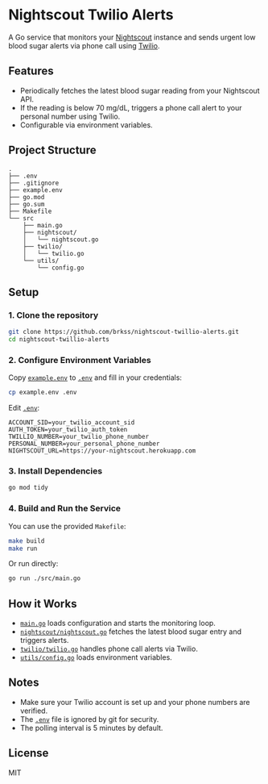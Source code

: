 # Nightscout Twilio Alerts

A Go service that monitors your [Nightscout](https://www.nightscout.info/) instance and sends urgent low blood sugar alerts via phone call using [Twilio](https://www.twilio.com/).

## Features

- Periodically fetches the latest blood sugar reading from your Nightscout API.
- If the reading is below 70 mg/dL, triggers a phone call alert to your personal number using Twilio.
- Configurable via environment variables.

## Project Structure

```
.
├── .env
├── .gitignore
├── example.env
├── go.mod
├── go.sum
├── Makefile
└── src
    ├── main.go
    ├── nightscout/
    │   └── nightscout.go
    ├── twilio/
    │   └── twilio.go
    └── utils/
        └── config.go
```

## Setup

### 1. Clone the repository

```sh
git clone https://github.com/brkss/nightscout-twillio-alerts.git
cd nightscout-twillio-alerts
```

### 2. Configure Environment Variables

Copy [`example.env`](example.env) to [`.env`](.env) and fill in your credentials:

```sh
cp example.env .env
```

Edit [`.env`](.env):

```env
ACCOUNT_SID=your_twilio_account_sid
AUTH_TOKEN=your_twilio_auth_token
TWILLIO_NUMBER=your_twilio_phone_number
PERSONAL_NUMBER=your_personal_phone_number
NIGHTSCOUT_URL=https://your-nightscout.herokuapp.com
```

### 3. Install Dependencies

```sh
go mod tidy
```

### 4. Build and Run the Service

You can use the provided `Makefile`:

```sh
make build
make run
```

Or run directly:

```sh
go run ./src/main.go
```

## How it Works

- [`main.go`](src/main.go) loads configuration and starts the monitoring loop.
- [`nightscout/nightscout.go`](src/nightscout/nightscout.go) fetches the latest blood sugar entry and triggers alerts.
- [`twilio/twilio.go`](src/twilio/twilio.go) handles phone call alerts via Twilio.
- [`utils/config.go`](src/utils/config.go) loads environment variables.

## Notes

- Make sure your Twilio account is set up and your phone numbers are verified.
- The [`.env`](.env) file is ignored by git for security.
- The polling interval is 5 minutes by default.

## License

MIT
